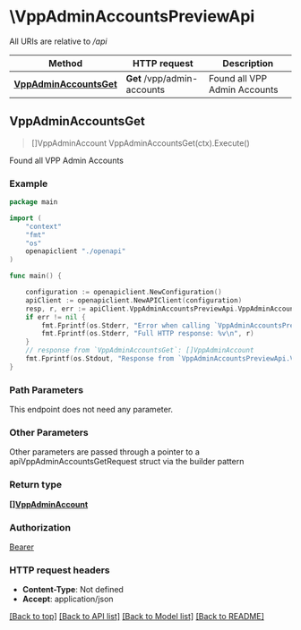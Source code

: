 # \VppAdminAccountsPreviewApi

All URIs are relative to */api*

Method | HTTP request | Description
------------- | ------------- | -------------
[**VppAdminAccountsGet**](VppAdminAccountsPreviewApi.md#VppAdminAccountsGet) | **Get** /vpp/admin-accounts | Found all VPP Admin Accounts 



## VppAdminAccountsGet

> []VppAdminAccount VppAdminAccountsGet(ctx).Execute()

Found all VPP Admin Accounts 



### Example

```go
package main

import (
    "context"
    "fmt"
    "os"
    openapiclient "./openapi"
)

func main() {

    configuration := openapiclient.NewConfiguration()
    apiClient := openapiclient.NewAPIClient(configuration)
    resp, r, err := apiClient.VppAdminAccountsPreviewApi.VppAdminAccountsGet(context.Background()).Execute()
    if err != nil {
        fmt.Fprintf(os.Stderr, "Error when calling `VppAdminAccountsPreviewApi.VppAdminAccountsGet``: %v\n", err)
        fmt.Fprintf(os.Stderr, "Full HTTP response: %v\n", r)
    }
    // response from `VppAdminAccountsGet`: []VppAdminAccount
    fmt.Fprintf(os.Stdout, "Response from `VppAdminAccountsPreviewApi.VppAdminAccountsGet`: %v\n", resp)
}
```

### Path Parameters

This endpoint does not need any parameter.

### Other Parameters

Other parameters are passed through a pointer to a apiVppAdminAccountsGetRequest struct via the builder pattern


### Return type

[**[]VppAdminAccount**](VppAdminAccount.md)

### Authorization

[Bearer](../README.md#Bearer)

### HTTP request headers

- **Content-Type**: Not defined
- **Accept**: application/json

[[Back to top]](#) [[Back to API list]](../README.md#documentation-for-api-endpoints)
[[Back to Model list]](../README.md#documentation-for-models)
[[Back to README]](../README.md)

